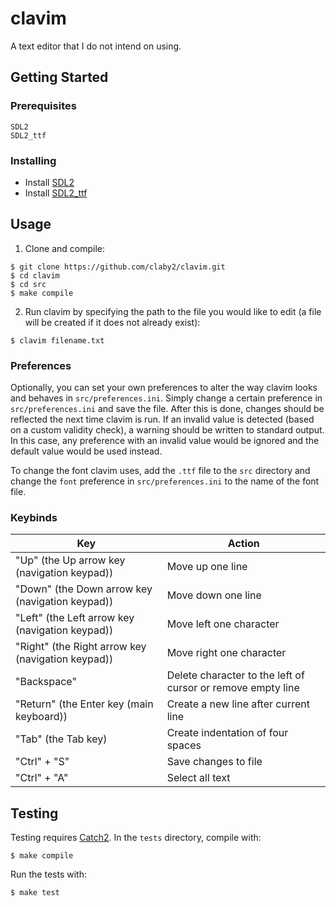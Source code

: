 # clavim
A text editor that I do not intend on using.

## Getting Started

### Prerequisites
```
SDL2
SDL2_ttf
```

### Installing

* Install [SDL2](http://libsdl.org/download-2.0.php)
* Install [SDL2_ttf](https://www.libsdl.org/projects/SDL_ttf/)

## Usage

1. Clone and compile:
```
$ git clone https://github.com/claby2/clavim.git
$ cd clavim
$ cd src
$ make compile
```
2. Run clavim by specifying the path to the file you would like to edit (a file will be created if it does not already exist):
```
$ clavim filename.txt
```

### Preferences

Optionally, you can set your own preferences to alter the way clavim looks and behaves in `src/preferences.ini`.
Simply change a certain preference in `src/preferences.ini` and save the file.
After this is done, changes should be reflected the next time clavim is run.
If an invalid value is detected (based on a custom validity check), a warning should be written to standard output.
In this case, any preference with an invalid value would be ignored and the default value would be used instead. 

To change the font clavim uses, add the `.ttf` file to the `src` directory and change the `font` preference in `src/preferences.ini` to the name of the font file.

### Keybinds
| Key                                               | Action                                                      |
|---------------------------------------------------|-------------------------------------------------------------|
| "Up" (the Up arrow key (navigation keypad))       | Move up one line                                            |
| "Down" (the Down arrow key (navigation keypad))   | Move down one line                                          |
| "Left" (the Left arrow key (navigation keypad))   | Move left one character                                     |
| "Right" (the Right arrow key (navigation keypad)) | Move right one character                                    |
| "Backspace"                                       | Delete character to the left of cursor or remove empty line |
| "Return" (the Enter key (main keyboard))          | Create a new line after current line                        |
| "Tab" (the Tab key)                               | Create indentation of four spaces                           |
| "Ctrl" + "S"                                      | Save changes to file                                        |
| "Ctrl" + "A"                                      | Select all text                                             |

## Testing

Testing requires [Catch2](https://github.com/catchorg/Catch2/).
In the `tests` directory, compile with:
```
$ make compile
```
Run the tests with:
```
$ make test
```